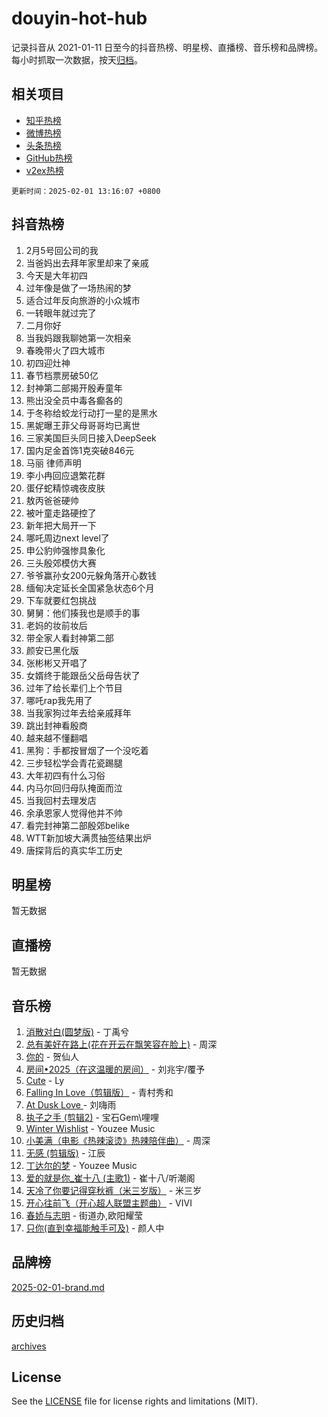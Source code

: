 # douyin-hot-hub

记录抖音从 2021-01-11 日至今的抖音热榜、明星榜、直播榜、音乐榜和品牌榜。每小时抓取一次数据，按天[归档](archives)。

## 相关项目

- [知乎热榜](https://github.com/lonnyzhang423/zhihu-hot-hub)
- [微博热榜](https://github.com/lonnyzhang423/weibo-hot-hub)
- [头条热榜](https://github.com/lonnyzhang423/toutiao-hot-hub)
- [GitHub热榜](https://github.com/lonnyzhang423/github-hot-hub)
- [v2ex热榜](https://github.com/lonnyzhang423/v2ex-hot-hub)


`更新时间：2025-02-01 13:16:07 +0800`

## 抖音热榜

1. 2月5号回公司的我
1. 当爸妈出去拜年家里却来了亲戚
1. 今天是大年初四
1. 过年像是做了一场热闹的梦
1. 适合过年反向旅游的小众城市
1. 一转眼年就过完了
1. 二月你好
1. 当我妈跟我聊她第一次相亲
1. 春晚带火了四大城市
1. 初四迎灶神
1. 春节档票房破50亿
1. 封神第二部揭开殷寿童年
1. 熊出没全员中毒各癫各的
1. 于冬称给蛟龙行动打一星的是黑水
1. 黑妮曝王菲父母哥哥均已离世
1. 三家美国巨头同日接入DeepSeek
1. 国内足金首饰1克突破846元
1. 马丽 律师声明
1. 李小冉回应退繁花群
1. 蛋仔蛇精惊魂夜皮肤
1. 敖丙爸爸硬帅
1. 被叶童走路硬控了
1. 新年把大局开一下
1. 哪吒周边next level了
1. 申公豹帅强惨具象化
1. 三头殷郊模仿大赛
1. 爷爷赢孙女200元躲角落开心数钱
1. 缅甸决定延长全国紧急状态6个月
1. 下车就要红包挑战
1. 舅舅：他们揍我也是顺手的事
1. 老妈的妆前妆后
1. 带全家人看封神第二部
1. 颜安已黑化版
1. 张彬彬又开唱了
1. 女婿终于能跟岳父岳母告状了
1. 过年了给长辈们上个节目
1. 哪吒rap我先用了
1. 当我家狗过年去给亲戚拜年
1. 跳出封神看殷商
1. 越来越不懂翻唱
1. 黑狗：手都按冒烟了一个没吃着
1. 三步轻松学会青花瓷踢腿
1. 大年初四有什么习俗
1. 内马尔回归母队掩面而泣
1. 当我回村去理发店
1. 余承恩家人觉得他并不帅
1. 看完封神第二部殷郊belike
1. WTT新加坡大满贯抽签结果出炉
1. 唐探背后的真实华工历史

## 明星榜

暂无数据

## 直播榜

暂无数据

## 音乐榜

1. [消散对白(圆梦版)](https://sf3-cdn-tos.douyinstatic.com/obj/tos-cn-ve-2774/og4jB5I5IizzoZVAAAzWgBMAsMDWoArfwBOiFs) - 丁禹兮
1. [总有美好在路上(花在开云在飘笑容在脸上)](https://sf5-hl-cdn-tos.douyinstatic.com/obj/tos-cn-ve-2774/oU5u7NwtfBIvaNhoQBszOvAlRiAoiWAVVyBMq4) - 周深
1. [你的](https://sf5-hl-cdn-tos.douyinstatic.com/obj/tos-cn-ve-2774/oYuIeKf42jB7sEV6B2upMdpYAgfrQWj0FeRegh) - 贺仙人
1. [房间•2025（在这温暖的房间）](https://sf5-hl-cdn-tos.douyinstatic.com/obj/tos-cn-ve-2774/oMzJcnT8BgIetASeBfwfEeBQVNfACiCifhfZP7g) - 刘兆宇/覆予
1. [Cute](https://sf5-hl-cdn-tos.douyinstatic.com/obj/tos-cn-ve-2774/o4IbIzHWKAAB4wsS5qMBRiiAlEBGTpQRNfFvuo) - Ly
1. [Falling In Love（剪辑版）](https://sf5-hl-cdn-tos.douyinstatic.com/obj/tos-cn-ve-2774/o8ajpA8zzgBPahbBIO8AcKGBLJezFCRd1wfP9f) - 青村秀和
1. [ At Dusk  Love ](https://sf5-hl-cdn-tos.douyinstatic.com/obj/tos-cn-ve-2774/o8CrpCf5CaYgI4ZrtQgMQAFEfuGqNnRSDQAPBc) - 刘嗨雨
1. [执子之手 (剪辑2)](https://sf3-cdn-tos.douyinstatic.com/obj/tos-cn-ve-2774/oUoZLQjCc31XzqsBnBQUNgeKtYPBcgbFDwtfcu) - 宝石Gem\哩哩
1. [Winter Wishlist](https://sf5-hl-cdn-tos.douyinstatic.com/obj/tos-cn-ve-2774/oIIgUOeamCFCVAzxN6MFRLIBlLGpUqQxeeHrLE) - Youzee Music
1. [小美满（电影《热辣滚烫》热辣陪伴曲）](https://sf5-hl-cdn-tos.douyinstatic.com/obj/tos-cn-ve-2774/o0GAn2lSgfZIDUgtevCGDQYnFg4CwnrBaxbTZL) - 周深
1. [无感 (剪辑版)](https://sf5-hl-cdn-tos.douyinstatic.com/obj/tos-cn-ve-2774/o0eIsUzJBDlQaQFC5OFlgbMEZC1TFYBftOBn6p) - 江辰
1. [丁达尔的梦](https://sf5-hl-cdn-tos.douyinstatic.com/obj/tos-cn-ve-2774/oMU3WirUZBVQkAC9ccG5P2IQirziZM2RTInUY) - Youzee Music
1. [爱的就是你_崔十八 (主歌1)](https://sf5-hl-cdn-tos.douyinstatic.com/obj/tos-cn-ve-2774/oI5BO5DhFZ6UTcNCnZaOCBLtZ7WIMQGfgnXf5E) - 崔十八/听潮阁
1. [天冷了你要记得穿秋裤（米三岁版）](https://sf5-hl-cdn-tos.douyinstatic.com/obj/tos-cn-ve-2774/oQlIwVIDWiZ6BQilAorS7MA0AgCkQDvcZAdm1) - 米三岁
1. [开心往前飞（开心超人联盟主题曲）](https://sf5-hl-cdn-tos.douyinstatic.com/obj/tos-cn-ve-2774/9d8fb7c82cf1421fb93a9fe925275e0a) - VIVI
1. [春娇与志明](https://sf5-hl-cdn-tos.douyinstatic.com/obj/tos-cn-ve-2774/e530d8fceb7044b39707d7f9ff54add1) - 街道办,欧阳耀莹
1. [只你(直到幸福能触手可及)](https://sf5-hl-cdn-tos.douyinstatic.com/obj/tos-cn-ve-2774/o0lBkRDzFTeaVSUz3ZZSCBVtZ5DIMQGfgmEAuE) - 颜人中

## 品牌榜

[2025-02-01-brand.md](archives/2025-02-01-brand.md)

## 历史归档

[archives](archives)

## License

See the [LICENSE](LICENSE) file for license rights and limitations (MIT).
